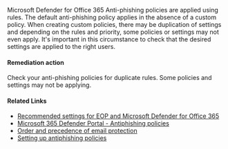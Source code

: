 Microsoft Defender for Office 365 Anti-phishing policies are applied using rules. The default anti-phishing policy applies in the absence of a custom policy. When creating custom policies, there may be duplication of settings and depending on the rules and priority, some policies or settings may not even apply. It's important in this circumstance to check that the desired settings are applied to the right users.

#### Remediation action
Check your anti-phishing policies for duplicate rules. Some policies and settings may not be applying.

#### Related Links

* [Recommended settings for EOP and Microsoft Defender for Office 365](https://aka.ms/orca-atpp-docs-7) 
* [Microsoft 365 Defender Portal - Antiphishing policies](https://security.microsoft.com/antiphishing) 
* [Order and precedence of email protection](https://aka.ms/orca-atpp-docs-4) 
* [Setting up antiphishing policies](https://aka.ms/orca-atpp-docs-2)
